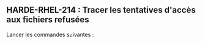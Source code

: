 ## HARDE-RHEL-214 : Tracer les tentatives d'accès aux fichiers refusées 

Lancer les commandes suivantes :

